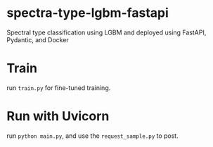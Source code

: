 # spectra-type-lgbm-fastapi
Spectral type classification using LGBM and deployed using FastAPI, Pydantic, and Docker

# Train
run `train.py` for fine-tuned training. 

# Run with Uvicorn
run `python main.py`, and use the `request_sample.py` to post. 
